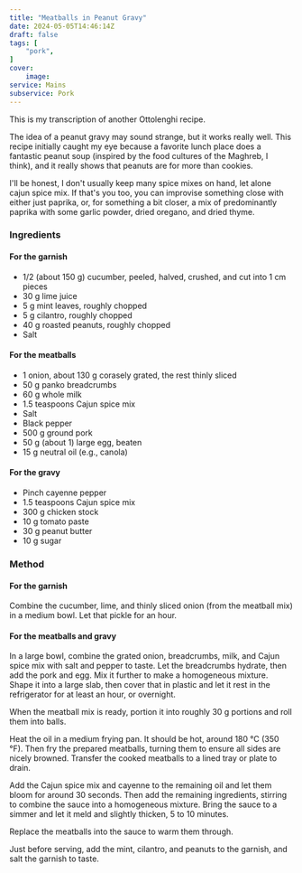 ```yaml
---
title: "Meatballs in Peanut Gravy"
date: 2024-05-05T14:46:14Z
draft: false
tags: [
    "pork",
]
cover:
    image: 
service: Mains
subservice: Pork
---
```


This is my transcription of another Ottolenghi recipe.

The idea of a peanut gravy may sound strange, but it works really well. This recipe initially caught my eye because a favorite lunch place does a fantastic peanut soup (inspired by the food cultures of the Maghreb, I think), and it really shows that peanuts are for more than cookies.

I'll be honest, I don't usually keep many spice mixes on hand, let alone cajun spice mix. If that's you too, you can improvise something close with either just paprika, or, for something a bit closer, a mix of predominantly paprika with some garlic powder, dried oregano, and dried thyme.

### Ingredients

#### For the garnish

* 1/2 (about 150 g) cucumber, peeled, halved, crushed, and cut into 1 cm pieces
* 30 g lime juice
* 5 g mint leaves, roughly chopped
* 5 g cilantro, roughly chopped
* 40 g roasted peanuts, roughly chopped
* Salt

#### For the meatballs

* 1 onion, about 130 g corasely grated, the rest thinly sliced
* 50 g panko breadcrumbs
* 60 g whole milk
* 1.5 teaspoons Cajun spice mix
* Salt
* Black pepper
* 500 g ground pork
* 50 g (about 1) large egg, beaten
* 15 g neutral oil (e.g., canola)

#### For the gravy

* Pinch cayenne pepper
* 1.5 teaspoons Cajun spice mix
* 300 g chicken stock
* 10 g tomato paste
* 30 g peanut butter
* 10 g sugar

### Method

#### For the garnish

Combine the cucumber, lime, and thinly sliced onion (from the meatball mix) in a medium bowl. Let that pickle for an hour.

#### For the meatballs and gravy

In a large bowl, combine the grated onion, breadcrumbs, milk, and Cajun spice mix with salt and pepper to taste. Let the breadcrumbs hydrate, then add the pork and egg. Mix it further to make a homogeneous mixture. Shape it into a large slab, then cover that in plastic and let it rest in the refrigerator for at least an hour, or overnight.

When the meatball mix is ready, portion it into roughly 30 g portions and roll them into balls.

Heat the oil in a medium frying pan. It should be hot, around 180 °C (350 °F). Then fry the prepared meatballs, turning them to ensure all sides are nicely browned. Transfer the cooked meatballs to a lined tray or plate to drain.

Add the Cajun spice mix and cayenne to the remaining oil and let them bloom for around 30 seconds. Then add the remaining ingredients, stirring to combine the sauce into a homogeneous mixture. Bring the sauce to a simmer and let it meld and slightly thicken, 5 to 10 minutes.

Replace the meatballs into the sauce to warm them through.

Just before serving, add the mint, cilantro, and peanuts to the garnish, and salt the garnish to taste.